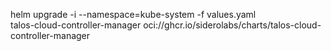 helm upgrade -i --namespace=kube-system -f values.yaml \
  talos-cloud-controller-manager oci://ghcr.io/siderolabs/charts/talos-cloud-controller-manager